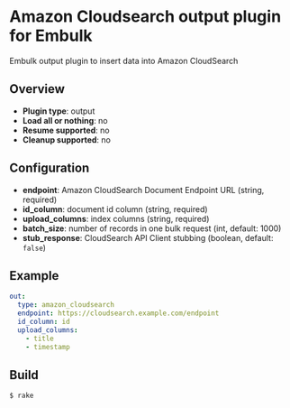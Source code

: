 # Amazon Cloudsearch output plugin for Embulk

Embulk output plugin to insert data into Amazon CloudSearch

## Overview

* **Plugin type**: output
* **Load all or nothing**: no
* **Resume supported**: no
* **Cleanup supported**: no

## Configuration

- **endpoint**: Amazon CloudSearch Document Endpoint URL (string, required)
- **id_column**: document id column (string, required)
- **upload_columns**: index columns (string, required)
- **batch_size**: number of records in one bulk request (int, default: 1000)
- **stub_response**: CloudSearch API Client stubbing (boolean, default: `false`)

## Example

```yaml
out:
  type: amazon_cloudsearch
  endpoint: https://cloudsearch.example.com/endpoint
  id_column: id
  upload_columns:
    - title
    - timestamp
```

## Build

```
$ rake
```
